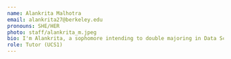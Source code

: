 ```yaml
---
name: Alankrita Malhotra
email: alankrita27@berkeley.edu
pronouns: SHE/HER
photo: staff/alankrita_m.jpeg
bio: I'm Alankrita, a sophomore intending to double majoring in Data Science and English, with a minor in Public Policy. I love talking/debating (about literally anything), chess (I'm rusty though), and Data 8. So excited to meet you!!
role: Tutor (UCS1)
---
```

